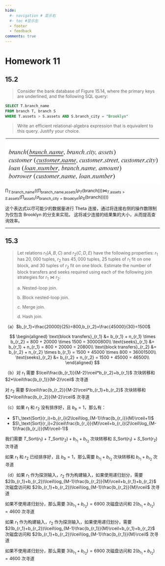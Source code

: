 ```yaml
---
hide:
  #- navigation # 显示右
  #- toc #显示左
  - footer
  - feedback
comments: true
--- 
```


# Homework 11

## 15.2

> Consider the bank database of Figure 15.14, where the primary keys are underlined, and the 
> following SQL query: 
> 
```sql 
SELECT T.branch_name
FROM branch T, branch S
WHERE T.assets > S.assets AND S.branch_city = "Brooklyn"
```
> 
> Write an efficient relational-algebra expression that is equivalent to this query. 
> Justify your choice. 
> 
 ![](../../../assets/Pasted%20image%2020250427220509.png)

$\prod_{T.\text{branch\_name}}((\prod_{\text{branch\_name,assets}}(\rho_T(\text{branch})))\Join_{T.\text{assets}>S.\text{assets}}(\prod_{\text{assets}}(\sigma_{\text{branch\_city}=\text{Brooklyn}}(\rho_S(\text{branch})))))$

这个表达式以尽可能少的数据量进行 Theta 连接，通过将连接右侧的操作数限制为仅包含 Brooklyn 的分支来实现。 这将减少连接的结果集的大小，从而提高查询效率。 
***
## 15.3

> Let relations $r_1(A, B, C)$ and $r_2(C, D, E)$ have the following properties: 
> $r_1$ has $20,000$ tuples, $r_2$ has $45,000$ tuples, $25$ tuples of $r_1$ fit on 
> one block, and $30$ tuples of $r_2$ fit on one block. Estimate the number of 
> block transfers and seeks required using each of the following join strategies 
> for $r_1 \bowtie r_2$: 
> 
> a. Nested-loop join. 
> 
> b. Block nested-loop join. 
> 
> c. Merge join. 
> 
> d. Hash join. 

（a）$b_{r_1}=\frac{20000}{25}=800,b_{r_2}=\frac{45000}{30}=1500$

$$
\begin{aligned}
\text{block transfers}_{r_1} &= b_{r_1} + n_{r_1} \times b_{r_2} = 800 + 20000 \times 1500 = 30000800\\
\text{seeks}_{r_1} &= b_{r_1} + n_{r_1} = 800 + 20000 = 20800\\
\text{block transfers}_{r_2} &= b_{r_2} + n_{r_2} \times b_{r_1} = 1500 + 45000 \times 800 = 36001500\\
\text{seeks}_{r_2} &= b_{r_2} + n_{r_2} = 1500 + 45000 = 46500\\
\end{aligned}
$$

（b）对 $r_1$ 需要 $\lceil\frac{b_{r_1}}{M-2}\rceil*b_{r_2}+b_{r_1}$ 次块转移和 $2*\lceil\frac{b_{r_1}}{M-2}\rceil$ 次寻道

对 $r_2$ 需要 $\lceil\frac{b_{r_2}}{M-2}\rceil*b_{r_1}+b_{r_2}$ 次块转移和 $2*\lceil\frac{b_{r_2}}{M-2}\rceil$ 次寻道

（c）如果 $r_1$ 和 $r_2$ 没有排序好，且 $b_b=1$，那么有：

- $T\_\text{Sort}(r_i)=b_{r_i}(2\lceil\log_{M-1}\frac{b_{r_i}}{M}\rceil+1)$
- $S\_\text{Sort}(r_i)=2\lceil\frac{b_{r_i}}{M}\rceil+b_{r_i}(2\lceil\log_{M-1}\frac{b_{r_i}}{M}\rceil-1)$

我们需要 $T\_\text{Sort}(r_1)+T\_\text{Sort}(r_2)+b_{r_1}+b_{r_2}$ 次块转移和 $S\_\text{Sort}(r_1)+S\_\text{Sort}(r_2)$ 次寻道

如果 $r_1$ 和 $r_2$ 已经排序好，且 $b_b=1$，那么需要 $b_{r_1}+b_{r_2}$ 次块转移和 $b_{r_1}+b_{r_2}$ 次寻道

（d）如果 $r_1$ 作为探测输入，$r_2$ 作为构建输入，如果使用递归划分，需要 $2(b_{r_1}+b_{r_2})\lceil\log_{M-1}\frac{b_{r_2}}{M}\rceil+b_{r_1}+b_{r_2}$ 次磁盘访问和 $2(b_{r_1}+b_{r_2})\lceil\log_{M-1}\frac{b_{r_2}}{M}\rceil$ 次寻道

如果不使用递归划分，那么需要 $3(b_{r_1}+b_{r_2})=6900$ 次磁盘访问和 $2(b_{r_1}+b_{r_2})=4600$ 次寻道

如果 $r_1$ 作为构建输入，$r_2$ 作为探测输入，如果使用递归划分，需要 $2(b_{r_1}+b_{r_2})\lceil\log_{M-1}\frac{b_{r_1}}{M}\rceil+b_{r_1}+b_{r_2}$ 次磁盘访问和 $2(b_{r_1}+b_{r_2})\lceil\log_{M-1}\frac{b_{r_1}}{M}\rceil$ 次寻道

如果不使用递归划分，那么需要 $3(b_{r_1}+b_{r_2})=6900$ 次磁盘访问和 $2(b_{r_1}+b_{r_2})=4600$ 次寻道








